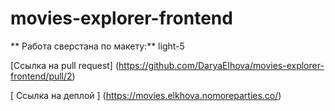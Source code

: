# movies-explorer-frontend

** Работа сверстана по макету:** light-5

[Ссылка на pull request] (https://github.com/DaryaElhova/movies-explorer-frontend/pull/2)

[ Ссылка на деплой ] (https://movies.elkhova.nomoreparties.co/)